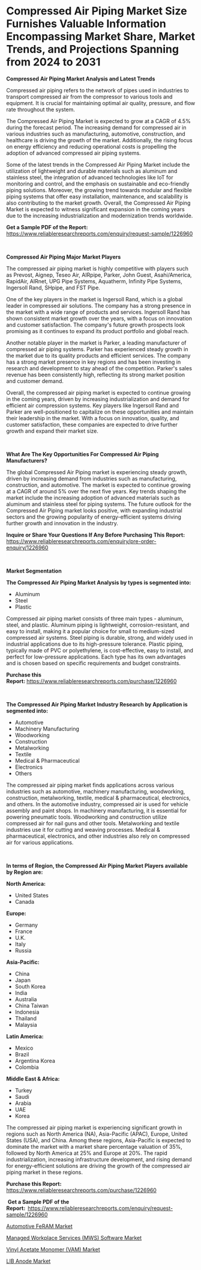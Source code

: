 <p><h1>Compressed Air Piping Market Size Furnishes Valuable Information Encompassing Market Share, Market Trends, and Projections Spanning from 2024 to 2031</h1></p><p><strong>Compressed Air Piping Market Analysis and Latest Trends</strong></p>
<p><p>Compressed air piping refers to the network of pipes used in industries to transport compressed air from the compressor to various tools and equipment. It is crucial for maintaining optimal air quality, pressure, and flow rate throughout the system.</p><p>The Compressed Air Piping Market is expected to grow at a CAGR of 4.5% during the forecast period. The increasing demand for compressed air in various industries such as manufacturing, automotive, construction, and healthcare is driving the growth of the market. Additionally, the rising focus on energy efficiency and reducing operational costs is propelling the adoption of advanced compressed air piping systems.</p><p>Some of the latest trends in the Compressed Air Piping Market include the utilization of lightweight and durable materials such as aluminum and stainless steel, the integration of advanced technologies like IoT for monitoring and control, and the emphasis on sustainable and eco-friendly piping solutions. Moreover, the growing trend towards modular and flexible piping systems that offer easy installation, maintenance, and scalability is also contributing to the market growth. Overall, the Compressed Air Piping Market is expected to witness significant expansion in the coming years due to the increasing industrialization and modernization trends worldwide.</p></p>
<p><strong>Get a Sample PDF of the Report:&nbsp;</strong> <a href="https://www.reliableresearchreports.com/enquiry/request-sample/1226960">https://www.reliableresearchreports.com/enquiry/request-sample/1226960</a></p>
<p>&nbsp;</p>
<p><strong>Compressed Air Piping Major Market Players</strong></p>
<p><p>The compressed air piping market is highly competitive with players such as Prevost, Aignep, Teseo Air, AIRpipe, Parker, John Guest, Asahi/America, RapidAir, AIRnet, UPG Pipe Systems, Aquatherm, Infinity Pipe Systems, Ingersoll Rand, SHpipe, and FST Pipe. </p><p>One of the key players in the market is Ingersoll Rand, which is a global leader in compressed air solutions. The company has a strong presence in the market with a wide range of products and services. Ingersoll Rand has shown consistent market growth over the years, with a focus on innovation and customer satisfaction. The company's future growth prospects look promising as it continues to expand its product portfolio and global reach.</p><p>Another notable player in the market is Parker, a leading manufacturer of compressed air piping systems. Parker has experienced steady growth in the market due to its quality products and efficient services. The company has a strong market presence in key regions and has been investing in research and development to stay ahead of the competition. Parker's sales revenue has been consistently high, reflecting its strong market position and customer demand.</p><p>Overall, the compressed air piping market is expected to continue growing in the coming years, driven by increasing industrialization and demand for efficient air compression systems. Key players like Ingersoll Rand and Parker are well-positioned to capitalize on these opportunities and maintain their leadership in the market. With a focus on innovation, quality, and customer satisfaction, these companies are expected to drive further growth and expand their market size.</p></p>
<p>&nbsp;</p>
<p><strong>What Are The Key Opportunities For Compressed Air Piping Manufacturers?</strong></p>
<p><p>The global Compressed Air Piping market is experiencing steady growth, driven by increasing demand from industries such as manufacturing, construction, and automotive. The market is expected to continue growing at a CAGR of around 5% over the next five years. Key trends shaping the market include the increasing adoption of advanced materials such as aluminum and stainless steel for piping systems. The future outlook for the Compressed Air Piping market looks positive, with expanding industrial sectors and the growing popularity of energy-efficient systems driving further growth and innovation in the industry.</p></p>
<p><strong>Inquire or Share Your Questions If Any Before Purchasing This Report:</strong> <a href="https://www.reliableresearchreports.com/enquiry/pre-order-enquiry/1226960">https://www.reliableresearchreports.com/enquiry/pre-order-enquiry/1226960</a></p>
<p>&nbsp;</p>
<p><strong>Market Segmentation</strong></p>
<p><strong>The Compressed Air Piping Market Analysis by types is segmented into:</strong></p>
<p><ul><li>Aluminum</li><li>Steel</li><li>Plastic</li></ul></p>
<p><p>Compressed air piping market consists of three main types - aluminum, steel, and plastic. Aluminum piping is lightweight, corrosion-resistant, and easy to install, making it a popular choice for small to medium-sized compressed air systems. Steel piping is durable, strong, and widely used in industrial applications due to its high-pressure tolerance. Plastic piping, typically made of PVC or polyethylene, is cost-effective, easy to install, and perfect for low-pressure applications. Each type has its own advantages and is chosen based on specific requirements and budget constraints.</p></p>
<p><strong>Purchase this Report:&nbsp;</strong><a href="https://www.reliableresearchreports.com/purchase/1226960">https://www.reliableresearchreports.com/purchase/1226960</a></p>
<p>&nbsp;</p>
<p><strong>The Compressed Air Piping Market Industry Research by Application is segmented into:</strong></p>
<p><ul><li>Automotive</li><li>Machinery Manufacturing</li><li>Woodworking</li><li>Construction</li><li>Metalworking</li><li>Textile</li><li>Medical & Pharmaceutical</li><li>Electronics</li><li>Others</li></ul></p>
<p><p>The compressed air piping market finds applications across various industries such as automotive, machinery manufacturing, woodworking, construction, metalworking, textile, medical & pharmaceutical, electronics, and others. In the automotive industry, compressed air is used for vehicle assembly and paint shops. In machinery manufacturing, it is essential for powering pneumatic tools. Woodworking and construction utilize compressed air for nail guns and other tools. Metalworking and textile industries use it for cutting and weaving processes. Medical & pharmaceutical, electronics, and other industries also rely on compressed air for various applications.</p></p>
<p>&nbsp;</p>
<p><strong>In terms of Region, the Compressed Air Piping Market Players available by Region are:</strong></p>
<p>
    <p> <strong> North America: </strong>
        <ul>
            <li>United States</li>
            <li>Canada</li>
        </ul>
        </p> 
    <p> <strong> Europe: </strong>
        <ul>
            <li>Germany</li>
            <li>France</li>
            <li>U.K.</li>
            <li>Italy</li>
            <li>Russia</li>
        </ul>
        </p> 
    <p> <strong> Asia-Pacific: </strong>
        <ul>
            <li>China</li>
            <li>Japan</li>
            <li>South Korea</li>
            <li>India</li>
            <li>Australia</li>
            <li>China Taiwan</li>
            <li>Indonesia</li>
            <li>Thailand</li>
            <li>Malaysia</li>
        </ul>
        </p> 
    <p> <strong> Latin America: </strong>
        <ul>
            <li>Mexico</li>
            <li>Brazil</li>
            <li>Argentina Korea</li>
            <li>Colombia</li>
        </ul>
        </p> 
    <p> <strong> Middle East & Africa: </strong>
        <ul>
            <li>Turkey</li>
            <li>Saudi</li>
            <li>Arabia</li>
            <li>UAE</li>
            <li>Korea</li>
        </ul>
    </p>
    </p>
<p><p>The compressed air piping market is experiencing significant growth in regions such as North America (NA), Asia-Pacific (APAC), Europe, United States (USA), and China. Among these regions, Asia-Pacific is expected to dominate the market with a market share percentage valuation of 35%, followed by North America at 25% and Europe at 20%. The rapid industrialization, increasing infrastructure development, and rising demand for energy-efficient solutions are driving the growth of the compressed air piping market in these regions.</p></p>
<p><strong>Purchase this Report: </strong><a href="https://www.reliableresearchreports.com/purchase/1226960">https://www.reliableresearchreports.com/purchase/1226960</a></p>
<p>&nbsp;<strong>Get a Sample PDF of the Report:&nbsp;&nbsp;</strong><a href="https://www.reliableresearchreports.com/enquiry/request-sample/1226960">https://www.reliableresearchreports.com/enquiry/request-sample/1226960</a></p>
<p><strong></strong></p>
<p><p><a href="https://issuu.com/reportprime-2/docs/automotive-feram-market-size-2030.pptx">Automotive FeRAM Market</a></p><p><a href="https://issuu.com/reportprime-2/docs/managed-workplace-services-mws-software-market-siz">Managed Workplace Services (MWS) Software Market</a></p><p><a href="https://github.com/joannagoyvaerts/Market-Research-Report-List-1/blob/main/vinyl-acetate-monomer-vam-market.md">Vinyl Acetate Monomer (VAM) Market</a></p><p><a href="https://github.com/lubmix/Market-Research-Report-List-1/blob/main/lib-anode-market.md">LIB Anode Market</a></p></p>